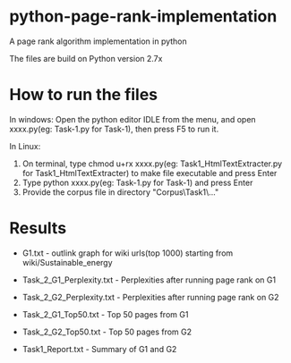 # python-page-rank-implementation
A page rank algorithm implementation in python

The files are build on Python version 2.7x

# How to run the files

In windows:
Open the python editor IDLE from the menu, and open xxxx.py(eg: Task-1.py for Task-1), then press F5 to run it.

In Linux:
1. On terminal, type chmod u+rx xxxx.py(eg: Task1_HtmlTextExtracter.py for Task1_HtmlTextExtracter) to make file executable and press Enter
2. Type python xxxx.py(eg: Task-1.py for Task-1) and press Enter
3. Provide the corpus file in directory "Corpus\\Task1\\..."

# Results
- G1.txt - outlink graph for wiki urls(top 1000) starting from wiki/Sustainable_energy

- Task_2_G1_Perplexity.txt - Perplexities after running page rank on G1
- Task_2_G2_Perplexity.txt - Perplexities after running page rank on G2

- Task_2_G1_Top50.txt - Top 50 pages from G1
- Task_2_G2_Top50.txt - Top 50 pages from G2

- Task1_Report.txt - Summary of G1 and G2



